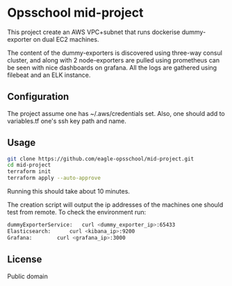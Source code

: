 # Opsschool mid-project

This project create an AWS VPC+subnet that runs dockerise dummy-exporter on dual EC2 machines.

The content of the dummy-exporters is discovered using three-way consul cluster, and along with 2 node-exporters are pulled using prometheus can be seen with nice dashboards on grafana. All the logs are gathered using filebeat and an ELK instance.

## Configuration
The project assume one has ~/.aws/credentials set. Also, one should add to variables.tf one's ssh key path and name.

## Usage
```bash
git clone https://github.com/eagle-opsschool/mid-project.git
cd mid-project
terraform init
terraform apply --auto-approve
```

Running this should take about 10 minutes.

The creation script will output the ip addresses of the machines one should test from remote. To check the environment run:
```bash
dummyExporterService:	curl <dummy_exporter_ip>:65433
Elasticsearch:		curl <kibana_ip>:9200
Grafana:		curl <grafana_ip>:3000
```

## License
Public domain
